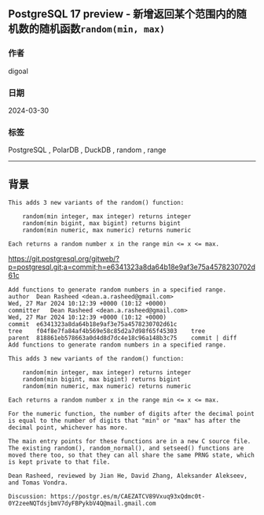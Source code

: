 ## PostgreSQL 17 preview - 新增返回某个范围内的随机数的随机函数`random(min, max)`  
                                                                                            
### 作者                                                                                            
digoal                                                                                            
                                                                                            
### 日期                                                                                            
2024-03-30                                                                                  
                                                                                            
### 标签                                                                                            
PostgreSQL , PolarDB , DuckDB , random , range                          
                                                                                            
----                                                                                            
                                                                                            
## 背景     
```  
This adds 3 new variants of the random() function:  
  
    random(min integer, max integer) returns integer  
    random(min bigint, max bigint) returns bigint  
    random(min numeric, max numeric) returns numeric  
  
Each returns a random number x in the range min <= x <= max.  
```  
    
  
https://git.postgresql.org/gitweb/?p=postgresql.git;a=commit;h=e6341323a8da64b18e9af3e75a4578230702d61c  
  
```  
Add functions to generate random numbers in a specified range.  
author	Dean Rasheed <dean.a.rasheed@gmail.com>	  
Wed, 27 Mar 2024 10:12:39 +0000 (10:12 +0000)  
committer	Dean Rasheed <dean.a.rasheed@gmail.com>	  
Wed, 27 Mar 2024 10:12:39 +0000 (10:12 +0000)  
commit	e6341323a8da64b18e9af3e75a4578230702d61c  
tree	f04f8e7fa84af4b569e58c85d2a7d98f65f45303	tree  
parent	818861eb578663a0d4d8d7dc4e18c96a148b3c75	commit | diff  
Add functions to generate random numbers in a specified range.  
  
This adds 3 new variants of the random() function:  
  
    random(min integer, max integer) returns integer  
    random(min bigint, max bigint) returns bigint  
    random(min numeric, max numeric) returns numeric  
  
Each returns a random number x in the range min <= x <= max.  
  
For the numeric function, the number of digits after the decimal point  
is equal to the number of digits that "min" or "max" has after the  
decimal point, whichever has more.  
  
The main entry points for these functions are in a new C source file.  
The existing random(), random_normal(), and setseed() functions are  
moved there too, so that they can all share the same PRNG state, which  
is kept private to that file.  
  
Dean Rasheed, reviewed by Jian He, David Zhang, Aleksander Alekseev,  
and Tomas Vondra.  
  
Discussion: https://postgr.es/m/CAEZATCV89Vxuq93xQdmc0t-0Y2zeeNQTdsjbmV7dyFBPykbV4Q@mail.gmail.com  
```
  
